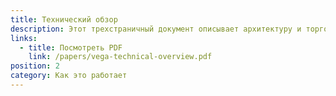 ```yaml
---
title: Технический обзор
description: Этот трехстраничный документ описывает архитектуру и торговые основные компоненты фреймворка Vega с инженерной точки зрения.
links:
  - title: Посмотреть PDF
    link: /papers/vega-technical-overview.pdf
position: 2
category: Как это работает
---
```

